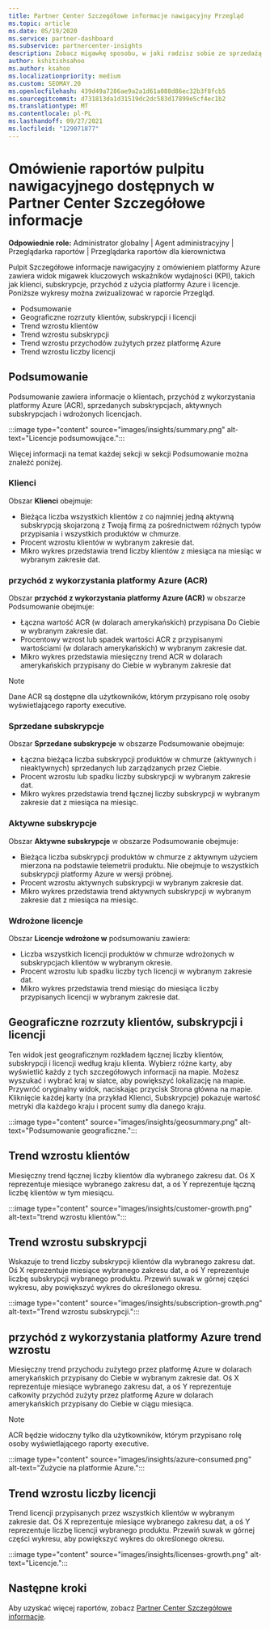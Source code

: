```yaml
---
title: Partner Center Szczegółowe informacje nawigacyjny Przegląd
ms.topic: article
ms.date: 05/19/2020
ms.service: partner-dashboard
ms.subservice: partnercenter-insights
description: Zobacz migawkę sposobu, w jaki radzisz sobie ze sprzedażą i wdrażaniem, wzrostem klientów i wzrostem przychodów dzięki licencjom, subskrypcjom i użyciu platformy Azure.
author: kshitishsahoo
ms.author: ksahoo
ms.localizationpriority: medium
ms.custom: SEOMAY.20
ms.openlocfilehash: 439d49a7286ae9a2a1d61a088d86ec32b3f8fcb5
ms.sourcegitcommit: d731813da1d31519dc2dc583d17899e5cf4ec1b2
ms.translationtype: MT
ms.contentlocale: pl-PL
ms.lasthandoff: 09/27/2021
ms.locfileid: "129071877"
---
```

# <a name="overview-dashboard-reports-available-in-partner-center-insights"></a>Omówienie raportów pulpitu nawigacyjnego dostępnych w Partner Center Szczegółowe informacje
 
**Odpowiednie role:** Administrator globalny | Agent administracyjny | Przeglądarka raportów | Przeglądarka raportów dla kierownictwa

Pulpit Szczegółowe informacje nawigacyjny z omówieniem platformy Azure zawiera widok migawek kluczowych wskaźników wydajności (KPI), takich jak klienci, subskrypcje, przychód z użycia platformy Azure i licencje. Poniższe wykresy można zwizualizować w raporcie Przegląd.

- Podsumowanie  
- Geograficzne rozrzuty klientów, subskrypcji i licencji  
- Trend wzrostu klientów 
- Trend wzrostu subskrypcji 
- Trend wzrostu przychodów zużytych przez platformę Azure 
- Trend wzrostu liczby licencji 

## <a name="summary"></a>Podsumowanie

Podsumowanie zawiera informacje o klientach, przychód z wykorzystania platformy Azure (ACR), sprzedanych subskrypcjach, aktywnych subskrypcjach i wdrożonych licencjach. 

:::image type="content" source="images/insights/summary.png" alt-text="Licencje podsumowujące.":::

Więcej informacji na temat każdej sekcji w sekcji Podsumowanie można znaleźć poniżej.

### <a name="customers"></a>Klienci

Obszar **Klienci** obejmuje:

- Bieżąca liczba wszystkich klientów z co najmniej jedną aktywną subskrypcją skojarzoną z Twoją firmą za pośrednictwem różnych typów przypisania i wszystkich produktów w chmurze.
- Procent wzrostu klientów w wybranym zakresie dat.
- Mikro wykres przedstawia trend liczby klientów z miesiąca na miesiąc w wybranym zakresie dat.

### <a name="azure-consumed-revenue-acr"></a>przychód z wykorzystania platformy Azure (ACR)

Obszar **przychód z wykorzystania platformy Azure (ACR)** w obszarze Podsumowanie obejmuje:

- Łączna wartość ACR (w dolarach amerykańskich) przypisana Do Ciebie w wybranym zakresie dat.
- Procentowy wzrost lub spadek wartości ACR z przypisanymi wartościami (w dolarach amerykańskich) w wybranym zakresie dat.
- Mikro wykres przedstawia miesięczny trend ACR w dolarach amerykańskich przypisany do Ciebie w wybranym zakresie dat 

> [!NOTE]
> Dane ACR są dostępne dla użytkowników, którym przypisano rolę osoby wyświetlającego raporty executive.
 
### <a name="subscriptions-sold"></a>Sprzedane subskrypcje

Obszar **Sprzedane subskrypcje** w obszarze Podsumowanie obejmuje:

- Łączna bieżąca liczba subskrypcji produktów w chmurze (aktywnych i nieaktywnych) sprzedanych lub zarządzanych przez Ciebie.  
- Procent wzrostu lub spadku liczby subskrypcji w wybranym zakresie dat.
- Mikro wykres przedstawia trend łącznej liczby subskrypcji w wybranym zakresie dat z miesiąca na miesiąc.

### <a name="active-subscriptions"></a>Aktywne subskrypcje

Obszar **Aktywne subskrypcje** w obszarze Podsumowanie obejmuje:

- Bieżąca liczba subskrypcji produktów w chmurze z aktywnym użyciem mierzona na podstawie telemetrii produktu. Nie obejmuje to wszystkich subskrypcji platformy Azure w wersji próbnej.  
- Procent wzrostu aktywnych subskrypcji w wybranym zakresie dat.
- Mikro wykres przedstawia trend aktywnych subskrypcji w wybranym zakresie dat z miesiąca na miesiąc.
 
### <a name="licenses-deployed"></a>Wdrożone licencje

Obszar **Licencje wdrożone w** podsumowaniu zawiera:
 
- Liczba wszystkich licencji produktów w chmurze wdrożonych w subskrypcjach klientów w wybranym okresie. 
- Procent wzrostu lub spadku liczby tych licencji w wybranym zakresie dat. 
- Mikro wykres przedstawia trend miesiąc do miesiąca liczby przypisanych licencji w wybranym zakresie dat.

## <a name="geographical-spread-of-your-customers-subscriptions-and-licenses"></a>Geograficzne rozrzuty klientów, subskrypcji i licencji

Ten widok jest geograficznym rozkładem łącznej liczby klientów, subskrypcji i licencji według kraju klienta. Wybierz różne karty, aby wyświetlić każdy z tych szczegółowych informacji na mapie. Możesz wyszukać i wybrać kraj w siatce, aby powiększyć lokalizację na mapie. Przywróć oryginalny widok, naciskając przycisk Strona główna na mapie. Kliknięcie każdej karty (na przykład Klienci, Subskrypcje) pokazuje wartość metryki dla każdego kraju i procent sumy dla danego kraju.  

:::image type="content" source="images/insights/geosummary.png" alt-text="Podsumowanie geograficzne.":::

## <a name="customers-growth-trend"></a>Trend wzrostu klientów

Miesięczny trend łącznej liczby klientów dla wybranego zakresu dat. Oś X reprezentuje miesiące wybranego zakresu dat, a oś Y reprezentuje łączną liczbę klientów w tym miesiącu. 

:::image type="content" source="images/insights/customer-growth.png" alt-text="trend wzrostu klientów.":::

## <a name="subscriptions-growth-trend"></a>Trend wzrostu subskrypcji

Wskazuje to trend liczby subskrypcji klientów dla wybranego zakresu dat. Oś X reprezentuje miesiące wybranego zakresu dat, a oś Y reprezentuje liczbę subskrypcji wybranego produktu. Przewiń suwak w górnej części wykresu, aby powiększyć wykres do określonego okresu. 

:::image type="content" source="images/insights/subscription-growth.png" alt-text="Trend wzrostu subskrypcji.":::

## <a name="azure-consumed-revenue-growth-trend"></a>przychód z wykorzystania platformy Azure trend wzrostu

Miesięczny trend przychodu zużytego przez platformę Azure w dolarach amerykańskich przypisany do Ciebie w wybranym zakresie dat. Oś X reprezentuje miesiące wybranego zakresu dat, a oś Y reprezentuje całkowity przychód zużyty przez platformę Azure w dolarach amerykańskich przypisany do Ciebie w ciągu miesiąca.

> [!NOTE]
> ACR będzie widoczny tylko dla użytkowników, którym przypisano rolę osoby wyświetlającego raporty executive. 

:::image type="content" source="images/insights/azure-consumed.png" alt-text="Zużycie na platformie Azure.":::

## <a name="licenses-growth-trend"></a>Trend wzrostu liczby licencji
 
Trend licencji przypisanych przez wszystkich klientów w wybranym zakresie dat. Oś X reprezentuje miesiące wybranego zakresu dat, a oś Y reprezentuje liczbę licencji wybranego produktu. Przewiń suwak w górnej części wykresu, aby powiększyć wykres do określonego okresu.  

:::image type="content" source="images/insights/licenses-growth.png" alt-text="Licencje.":::

## <a name="next-steps"></a>Następne kroki

Aby uzyskać więcej raportów, zobacz [Partner Center Szczegółowe informacje](partner-center-insights.md).
